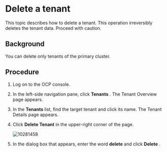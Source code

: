 # Delete a tenant

This topic describes how to delete a tenant. This operation irreversibly deletes the tenant data. Proceed with caution.

## Background

You can delete only tenants of the primary cluster.

## Procedure

1. Log on to the OCP console.

2. In the left-side navigation pane, click **Tenants** . The Tenant Overview page appears.

3. In the **Tenants** list, find the target tenant and click its name. The Tenant Details page appears.

4. Click **Delete Tenant** in the upper-right corner of the page.

   ![10281458](https://obbusiness-private.oss-cn-shanghai.aliyuncs.com/doc/img/ocp/%E5%88%A0%E9%99%A4%E7%A7%9F%E6%88%B72.png)

5. In the dialog box that appears, enter the word **delete** and click **Delete** .
